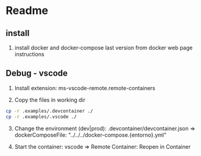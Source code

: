 # Readme

## install

1. install docker and docker-compose last version from docker web page instructions

## Debug - vscode

1. Install extension: ms-vscode-remote.remote-containers

2. Copy the files in working dir
```bash
cp -r .examples/.devcontainer ./
cp -r .examples/.vscode ./
```

3. Change the environment (dev|prod): 
.devcontainer/devcontainer.json 
  => dockerComposeFile:  "../../../docker-compose.{entorno}.yml"

4. Start the container:
vscode =>  Remote Container: Reopen in Container
